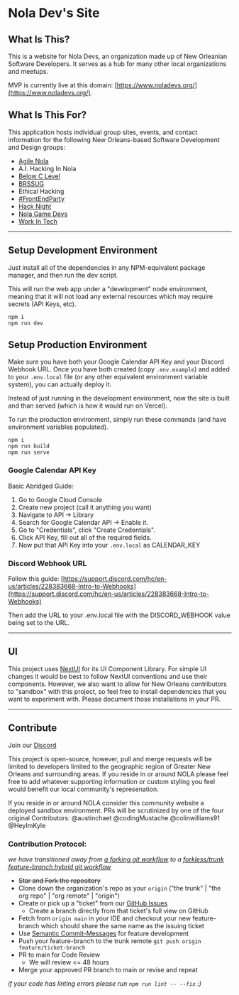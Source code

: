 # Nola Dev's Site

## What Is This?

This is a website for Nola Devs, an organization made up of New Orleanian Software Developers.
It serves as a hub for many other local organizations and meetups.

MVP is currently live at this domain: [https://www.noladevs.org/](https://www.noladevs.org/).

## What Is This For?

This application hosts individual group sites, events, and contact information for the following New Orleans-based Software Development and Design groups:
- [Agile Nola](https://www.eventbrite.com/o/agile-nola-59051586693)
- A.I. Hacking In Nola
- [Below C Level](https://www.meetup.com/below-c-level-systems-programming-meetup/)
- [BRSSUG](https://www.brssug.org/)
- Ethical Hacking
- [#FrontEndParty](http://www.frontendparty.com/)
- [Hack Night](https://www.meetup.com/nolahacknight/)
- [Nola Game Devs](http://neworleansgamedev.com/)
- [Work In Tech](https://linktr.ee/workintech)

---
## Setup Development Environment 

Just install all of the dependencies in any NPM-equivalent package manager, and then run the dev script.

This will run the web app under a "development" node environment, meaning that it will not load any external resources which may require secrets (API Keys, etc).

```
npm i
npm run dev
```

## Setup Production Environment

Make sure you have both your Google Calendar API Key and your Discord Webhook URL.
Once you have both created (copy `.env.example`) and added to your `.env.local` file (or any other equivalent environment variable system), you can actually deploy it.

Instead of just running in the development environment, now the site is built and than served (which is how it would run on Vercel).

To run the production environment, simply run these commands (and have environment variables populated).

```
npm i
npm run build
npm run serve
```

### Google Calendar API Key

Basic Abridged Guide:
1. Go to Google Cloud Console
2. Create new project (call it anything you want)
3. Navigate to API -> Library
4. Search for Google Calendar API -> Enable it.
5. Go to "Credentials", click "Create Credentials".
6. Click API Key, fill out all of the required fields.
7. Now put that API Key into your `.env.local` as CALENDAR_KEY

### Discord Webhook URL

Follow this guide:
[https://support.discord.com/hc/en-us/articles/228383668-Intro-to-Webhooks](https://support.discord.com/hc/en-us/articles/228383668-Intro-to-Webhooks)

Then add the URL to your .env.local file with the DISCORD_WEBHOOK value being set to the URL.

---
## UI

This project uses [NextUI](https://nextui.org/docs/guide/getting-started) for its UI Component Library. For simple UI changes it would be best to follow NextUI conventions and use their components. However, we also want to allow for New Orleans contributors to "sandbox" with this project, so feel free to install dependencies that you want to experiment with. Please document those installations in your PR.

---
## Contribute

Join our [Discord](https://discord.gg/Hea5n85VEv)

This project is open-source, however, pull and merge requests will be limited to developers limited to the geographic region of Greater New Orleans and surrounding areas. If you reside in or around NOLA please feel free to add whatever supporting information or custom styling you feel would benefit our local community's represenation.

If you reside in or around NOLA consider this community website a deployed sandbox environment. PRs will be scrutinized by one of the four original Contributors: @austinchaet @codingMustache @colinwilliams91 @HeyImKyle

### Contribution Protocol:

_we have transitioned away from [a forking git workflow](https://www.atlassian.com/git/tutorials/comparing-workflows/forking-workflow) to a [forkless/trunk feature-branch hybrid git workflow](https://www.atlassian.com/git/tutorials/comparing-workflows/feature-branch-workflow)_

- ~~Star and Fork the repository~~
- Clone down the organization's repo as your `origin` ("the trunk" | "the org repo" | "org remote" | "origin")
- Create or pick up a "ticket" from our [GitHub Issues](https://github.com/Nola-Devs/Nola-Dev-Site/issues)
  - Create a branch directly from that ticket's full view on GitHub
- Fetch from `origin main` in your IDE and checkout your new feature-branch which should share the same name as the issuing ticket
- Use [Semantic Commit-Messages](https://gist.github.com/joshbuchea/6f47e86d2510bce28f8e7f42ae84c716) for feature development
- Push your feature-branch to the trunk remote `git push origin feature/ticket-branch`
- PR to main for Code Review
  - We will review <= 48 hours
- Merge your approved PR branch to main or revise and repeat

_if your code has linting errors please run `npm run lint -- --fix` :)_
